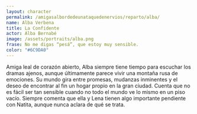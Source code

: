 ```yaml
---
layout: character
permalink: /amigasalbordedeunataquedenervios/reparto/alba/
name: Alba Verbena
title: La Confidente
actor: Alba Bernabé
image: /assets/portraits/alba.png
frase: No me digas “pesá”, que estoy muy sensible.
color: "#6C9DA0"
---
```

Amiga leal de corazón abierto, Alba siempre tiene tiempo para escuchar los dramas ajenos, aunque últimamente parece vivir una montaña rusa de emociones. Su mundo gira entre promesas, mudanzas inminentes y el deseo de encontrar al fin un hogar propio en la gran ciudad. Cuenta que no es fácil ser tan sensible cuando no todo el mundo ve lo mismo en un piso vacío. Siempre comenta que ella y Lena tienen algo importante pendiente con Natita, aunque nunca aclara de qué se trata.